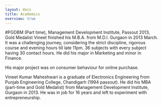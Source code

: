 ```yaml
---
layout: docs
title: Academics
overview: true
---
```


#PGDBM (Part time), Management Development Institute, Passout 2013, Gold Medalist
Vineet finished his M.B.A. from M.D.I. Gurgaon in 2013 March. It was a challenging journey, considering the strict discipline, rigorous course and evening hours till late 11pm. 36 subjects with every subject having 30 contact hours. He did his major in Marketing and minor in Finance.

His major project was on consumer behaviour for online purchase.

Vineet Kumar Maheshwari is a graduate of Electronics Engineering from Punjab Engineering College, Chandigarh (1994 passout). He did his MBA (part-time and Gold Medalist) from Management Development Institute, Gurgaon in 2013. He was in job for 16 years and left to experiment with entrepreneurship.
